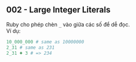 ## 002 - Large Integer Literals
Ruby cho phép chèn `_` vào giữa các số để dễ đọc.  
Ví dụ:  
```ruby
10_000_000 # same as 10000000
2_31 # same as 231
2_31 + 3 # => 234
```
